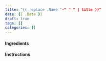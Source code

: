 ```yaml
---
title: "{{ replace .Name "-" " " | title }}"
date: {{ .Date }}
draft: true
tags: []
categories: []
---
```


#### Ingredients

#### Instructions